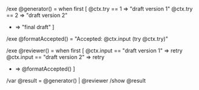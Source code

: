 /exe @generator() = when first [
  @ctx.try == 1 => "draft version 1"
  @ctx.try == 2 => "draft version 2"
  * => "final draft"
]

/exe @formatAccepted() = "Accepted: @ctx.input (try @ctx.try)"

/exe @reviewer() = when first [
  @ctx.input == "draft version 1" => retry
  @ctx.input == "draft version 2" => retry
  * => @formatAccepted()
]

/var @result = @generator() | @reviewer
/show @result